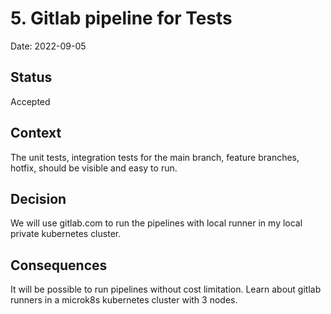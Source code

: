 # 5. Gitlab pipeline for Tests

Date: 2022-09-05

## Status

Accepted

## Context

The unit tests, integration tests for the main branch, feature branches, hotfix, should be visible and easy to run.

## Decision

We will use gitlab.com to run the pipelines with local runner in my local private kubernetes cluster.

## Consequences

It will be possible to run pipelines without cost limitation. Learn about gitlab runners in a microk8s kubernetes
cluster with 3 nodes.